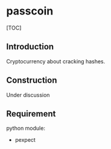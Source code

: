 # passcoin

[TOC]

## Introduction

Cryptocurrency about cracking hashes.

## Construction

Under discussion

## Requirement

python module:

- pexpect